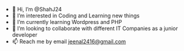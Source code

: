 - 👋 Hi, I’m @ShahJ24
- 👀 I’m interested in Coding and Learning new things 
- 🌱 I’m currently learning Wordpress and PHP
- 💞️ I’m looking to collaborate with different IT Companies as a junior developer
- 📫 Reach me by email jeenal2416@gmail.com

<!---
ShahJ24/ShahJ24 is a ✨ special ✨ repository because its `README.md` (this file) appears on your GitHub profile.
You can click the Preview link to take a look at your changes.
--->
